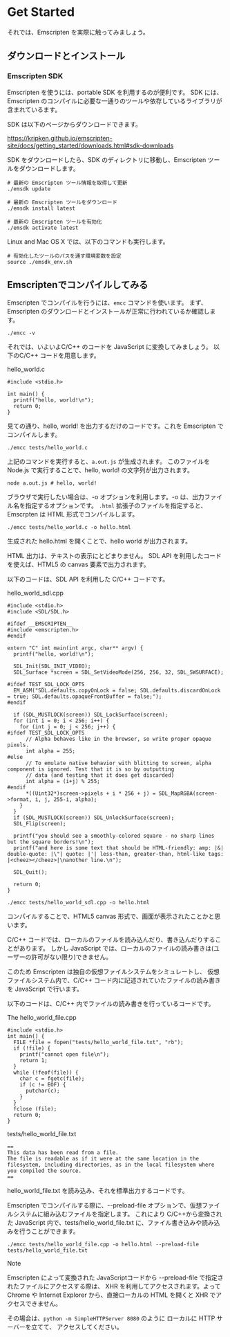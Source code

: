 # Get Started

それでは、Emscripten を実際に触ってみましょう。

## ダウンロードとインストール

### Emscripten SDK

Emscripten を使うには、portable SDK を利用するのが便利です。
SDK には、Emscripten のコンパイルに必要な一通りのツールや依存しているライブラリが含まれているます。

SDK は以下のページからダウンロードできます。

https://kripken.github.io/emscripten-site/docs/getting_started/downloads.html#sdk-downloads

SDK をダウンロードしたら、SDK のディレクトリに移動し、Emscripten ツールをダウンロードします。

```
# 最新の Emscripten ツール情報を取得して更新
./emsdk update
```

```
# 最新の Emscripten ツールをダウンロード
./emsdk install latest
```

```
# 最新の Emscripten ツールを有効化
./emsdk activate latest
```


Linux and Mac OS X では、以下のコマンドも実行します。
```
# 有効化したツールのパスを通す環境変数を設定
source ./emsdk_env.sh
```

## Emscriptenでコンパイルしてみる

Emscripten でコンパイルを行うには、`emcc` コマンドを使います。
まず、Emscripten のダウンロードとインストールが正常に行われているか確認します。

```
./emcc -v
```

それでは、いよいよC/C++ のコードを JavaScript に変換してみましょう。
以下のC/C++ コードを用意します。

hello_world.c
```
#include <stdio.h>

int main() {
  printf("hello, world!\n");
  return 0;
}
```

見ての通り、hello, world! を出力するだけのコードです。これを Emscripten でコンパイルします。

```
./emcc tests/hello_world.c
```

上記のコマンドを実行すると、`a.out.js` が生成されます。
このファイルを Node.js で実行することで、hello, world! の文字列が出力されます。

```
node a.out.js # hello, world!
```

ブラウザで実行したい場合は、-o オプションを利用します。-o は、出力ファイル名を指定するオプションです。
`.html` 拡張子のファイルを指定すると、Emscrpten は HTML 形式でコンパイルします。

```
./emcc tests/hello_world.c -o hello.html
```

生成された hello.html を開くことで、hello world が出力されます。

HTML 出力は、テキストの表示にとどまりません。
SDL API を利用したコードを使えば、HTML5 の canvas 要素で出力されます。

以下のコードは、SDL API を利用した C/C++ コードです。

hello_world_sdl.cpp
```
#include <stdio.h>
#include <SDL/SDL.h>

#ifdef __EMSCRIPTEN__
#include <emscripten.h>
#endif

extern "C" int main(int argc, char** argv) {
  printf("hello, world!\n");

  SDL_Init(SDL_INIT_VIDEO);
  SDL_Surface *screen = SDL_SetVideoMode(256, 256, 32, SDL_SWSURFACE);

#ifdef TEST_SDL_LOCK_OPTS
  EM_ASM("SDL.defaults.copyOnLock = false; SDL.defaults.discardOnLock = true; SDL.defaults.opaqueFrontBuffer = false;");
#endif

  if (SDL_MUSTLOCK(screen)) SDL_LockSurface(screen);
  for (int i = 0; i < 256; i++) {
    for (int j = 0; j < 256; j++) {
#ifdef TEST_SDL_LOCK_OPTS
      // Alpha behaves like in the browser, so write proper opaque pixels.
      int alpha = 255;
#else
      // To emulate native behavior with blitting to screen, alpha component is ignored. Test that it is so by outputting
      // data (and testing that it does get discarded)
      int alpha = (i+j) % 255;
#endif
      *((Uint32*)screen->pixels + i * 256 + j) = SDL_MapRGBA(screen->format, i, j, 255-i, alpha);
    }
  }
  if (SDL_MUSTLOCK(screen)) SDL_UnlockSurface(screen);
  SDL_Flip(screen); 

  printf("you should see a smoothly-colored square - no sharp lines but the square borders!\n");
  printf("and here is some text that should be HTML-friendly: amp: |&| double-quote: |\"| quote: |'| less-than, greater-than, html-like tags: |<cheez></cheez>|\nanother line.\n");

  SDL_Quit();

  return 0;
}
```

```
./emcc tests/hello_world_sdl.cpp -o hello.html
```

コンパイルすることで、HTML5 canvas 形式で、画面が表示されたことかと思います。

C/C++ コードでは、ローカルのファイルを読み込んだり、書き込んだりすることがあります。
しかし JavaScript では、ローカルのファイルの読み書きは(ユーザーの許可がない限り)できません。

このため Emscripten は独自の仮想ファイルシステムをシミュレートし、
仮想ファイルシステム内で、C/C++ コード内に記述されていたファイルの読み書きを JavaScript で行います。

以下のコードは、C/C++ 内でファイルの読み書きを行っているコードです。


The hello_world_file.cpp
```
#include <stdio.h>
int main() {
  FILE *file = fopen("tests/hello_world_file.txt", "rb");
  if (!file) {
    printf("cannot open file\n");
    return 1;
  }
  while (!feof(file)) {
    char c = fgetc(file);
    if (c != EOF) {
      putchar(c);
    }
  }
  fclose (file);
  return 0;
}
```

tests/hello_world_file.txt
```
==
This data has been read from a file.
The file is readable as if it were at the same location in the filesystem, including directories, as in the local filesystem where you compiled the source.
==
```

hello_world_file.txt を読み込み、それを標準出力するコードです。

Emscripten でコンパイルする際に、--preload-file オプションで、仮想ファイルシステムに組み込むファイルを指定します。
これにより C/C++から変換された JavaScript 内で、tests/hello_world_file.txt に、ファイル書き込みや読み込みを行うことができます。

```
./emcc tests/hello_world_file.cpp -o hello.html --preload-file tests/hello_world_file.txt
```

Note

Emscripten によって変換された JavaScriptコードから --preload-file で指定されたファイルにアクセスする際は、
XHR を利用してアクセスされます。よって Chrome や Internet Explorer から、直接ローカルの HTML を開くと XHR でアクセスできません。

その場合は、`python -m SimpleHTTPServer 8080` のように ローカルに HTTP サーバーを立てて、
アクセスしてください。
